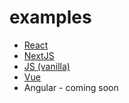 # examples

- [React](https://github.com/codatio/sdk-link/tree/main/examples/react)
- [NextJS](https://github.com/codatio/sdk-link/tree/main/examples/next)
- [JS (vanilla)](https://github.com/codatio/sdk-link/tree/main/examples/javascript)
- [Vue](https://github.com/codatio/sdk-link/tree/main/examples/vue)
- Angular - coming soon

